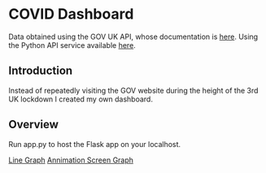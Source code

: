 # COVID Dashboard
Data obtained using the GOV UK API, whose documentation is [here](https://coronavirus.data.gov.uk/developers-guide "COVID-19 UK API Documentation"). Using the Python API service available [here](https://github.com/publichealthengland/coronavirus-dashboard-api-python-sdk "COVID-19 UK API Service - Python").

## Introduction
Instead of repeatedly visiting the GOV website during the height of the 3rd UK lockdown I created my own dashboard.

## Overview
Run app.py to host the Flask app on your localhost. 

[Line Graph](https://github.com/oeisenberg/COVID/blob/master/imgs/linegraph.jpg?raw=true)
[Annimation Screen Graph](https://github.com/oeisenberg/COVID/blob/master/imgs/animation.jpg?raw=true)